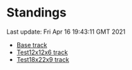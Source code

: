 # Standings

Last update: Fri Apr 16 19:43:11 GMT 2021

* [Base track](comps/Base/2021-04-16/standings.md)
* [Test12x12x6 track](comps/Test12x12x6/2021-04-16/standings.md)
* [Test18x22x9 track](comps/Test18x22x9/2021-04-16/standings.md)

